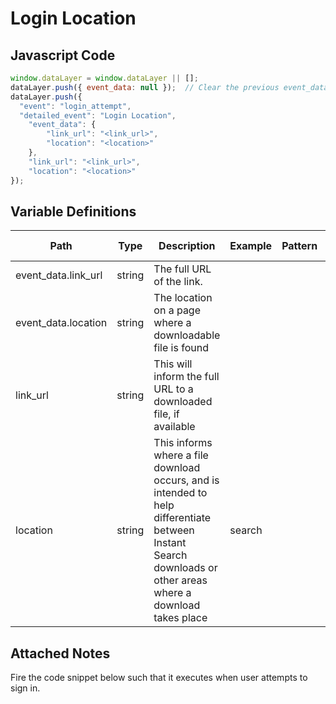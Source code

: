 # Login Location

### 

## Javascript Code
```js
window.dataLayer = window.dataLayer || [];
dataLayer.push({ event_data: null });  // Clear the previous event_data object.
dataLayer.push({
  "event": "login_attempt",
  "detailed_event": "Login Location",
    "event_data": {
        "link_url": "<link_url>",
        "location": "<location>"
    },
    "link_url": "<link_url>",
    "location": "<location>"
});
```

## Variable Definitions

|Path|Type|Description|Example|Pattern|Min Length|Max Length|Minimum|Maximum|Multiple Of|
| --- | --- | --- | --- | --- | --- | --- | --- | --- | --- |
|event_data.link_url|string|The full URL of the link.||||||||
|event_data.location|string|The location on a page where a downloadable file is found||||||||
|link_url|string|This will inform the full URL to a downloaded file, if available||||||||
|location|string|This informs where a file download occurs, and is intended to help differentiate between Instant Search downloads or other areas where a download takes place|search|||||||

## Attached Notes

<p><span data-sheets-value="{&quot;1&quot;:2,&quot;2&quot;:&quot;Fire the code snippet below such that it executes when user attempts to sign in.&quot;}" data-sheets-userformat="{&quot;2&quot;:14849,&quot;3&quot;:{&quot;1&quot;:0},&quot;12&quot;:0,&quot;14&quot;:{&quot;1&quot;:2,&quot;2&quot;:0},&quot;15&quot;:&quot;Arial&quot;,&quot;16&quot;:11}">Fire the code snippet below such that it executes when user attempts to sign in.</span></p>
<p><span data-sheets-value="{&quot;1&quot;:2,&quot;2&quot;:&quot;Fire the code snippet below such that it executes when user attempts to sign in.&quot;}" data-sheets-userformat="{&quot;2&quot;:14849,&quot;3&quot;:{&quot;1&quot;:0},&quot;12&quot;:0,&quot;14&quot;:{&quot;1&quot;:2,&quot;2&quot;:0},&quot;15&quot;:&quot;Arial&quot;,&quot;16&quot;:11}"><img title="User Signed In" src="&quot;https:/github.com/searchdiscovery/client-fti-ga4-dl-spec/blob/main/images/User%20Signed%20In.png&quot;" alt="" /></span></p>
